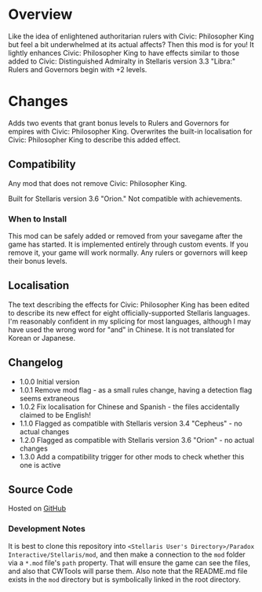 # Overview

Like the idea of enlightened authoritarian rulers with Civic: Philosopher King but feel a bit underwhelmed at its actual affects?  Then this mod is for you!  It lightly enhances Civic: Philosopher King to have effects similar to those added to Civic: Distinguished Admiralty in Stellaris version 3.3 "Libra:" Rulers and Governors begin with +2 levels.

# Changes

Adds two events that grant bonus levels to Rulers and Governors for empires with Civic: Philosopher King.  Overwrites the built-in localisation for Civic: Philosopher King to describe this added effect.

## Compatibility

Any mod that does not remove Civic: Philosopher King.

Built for Stellaris version 3.6 "Orion."  Not compatible with achievements.

### When to Install

This mod can be safely added or removed from your savegame after the game has started.  It is implemented entirely through custom events.  If you remove it, your game will work normally.  Any rulers or governors will keep their bonus levels.

## Localisation

The text describing the effects for Civic: Philosopher King has been edited to describe its new effect for eight officially-supported Stellaris languages.  I'm reasonably confident in my splicing for most languages, although I may have used the wrong word for "and" in Chinese.  It is not translated for Korean or Japanese.

## Changelog

* 1.0.0 Initial version
* 1.0.1 Remove mod flag - as a small rules change, having a detection flag seems extraneous
* 1.0.2 Fix localisation for Chinese and Spanish - the files accidentally claimed to be English!
* 1.1.0 Flagged as compatible with Stellaris version 3.4 "Cepheus" - no actual changes
* 1.2.0 Flagged as compatible with Stellaris version 3.6 "Orion" - no actual changes
* 1.3.0 Add a compatibility trigger for other mods to check whether this one is active

## Source Code

Hosted on [GitHub](https://github.com/corsairmarks/civic_philosopher_king_enhanced)

### Development Notes

It is best to clone this repository into `<Stellaris User's Directory>/Paradox Interactive/Stellaris/mod`, and then make a connection to the `mod` folder via a `*.mod` file's `path` property.  That will ensure the game can see the files, and also that CWTools will parse them.  Also note that the README.md file exists in the `mod` directory but is symbolically linked in the root directory.